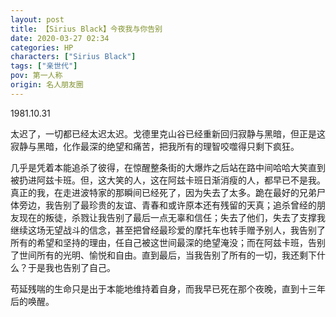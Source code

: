 ```yaml
---
layout: post
title: 【Sirius Black】今夜我与你告别
date: 2020-03-27 02:34
categories: HP
characters: ["Sirius Black"]
tags: ["亲世代"]
pov: 第一人称
origin: 名人朋友圈
---
```


1981.10.31

太迟了，一切都已经太迟太迟。戈德里克山谷已经重新回归寂静与黑暗，但正是这寂静与黑暗，化作最深的绝望和痛苦，把我所有的理智咬噬得只剩下疯狂。

几乎是凭着本能追杀了彼得，在惊醒整条街的大爆炸之后站在路中间哈哈大笑直到被扔进阿兹卡班。但，这大笑的人，这在阿兹卡班日渐消瘦的人，都早已不是我。真正的我，在走进波特家的那瞬间已经死了，因为失去了太多。跪在最好的兄弟尸体旁边，我告别了最珍贵的友谊、青春和或许原本还有残留的天真；追杀曾经的朋友现在的叛徒，杀戮让我告别了最后一点无辜和信任；失去了他们，失去了支撑我继续这场无望战斗的信念，甚至把曾经最珍爱的摩托车也转手赠予别人，我告别了所有的希望和坚持的理由，任自己被这世间最深的绝望淹没；而在阿兹卡班，告别了世间所有的光明、愉悦和自由。直到最后，当我告别了所有的一切，我还剩下什么？于是我也告别了自己。

苟延残喘的生命只是出于本能地维持着自身，而我早已死在那个夜晚，直到十三年后的唤醒。
